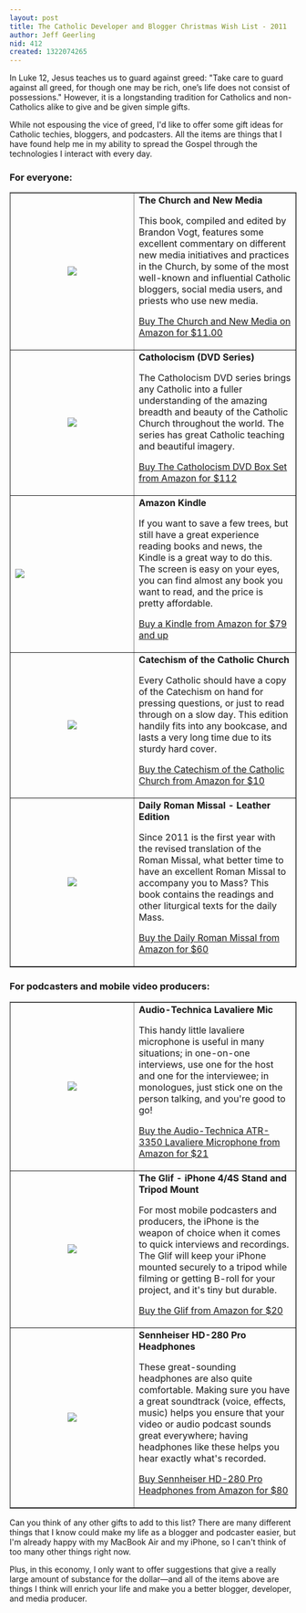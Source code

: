 ```yaml
---
layout: post
title: The Catholic Developer and Blogger Christmas Wish List - 2011
author: Jeff Geerling
nid: 412
created: 1322074265
---
```

In Luke 12, Jesus teaches us to guard against greed: "Take care to guard against all greed, for though one may be rich, one’s life does not consist of possessions." However, it is a longstanding tradition for Catholics and non-Catholics alike to give and be given simple gifts.

While not espousing the vice of greed, I'd like to offer some gift ideas for Catholic techies, bloggers, and podcasters. All the items are things that I have found help me in my ability to spread the Gospel through the technologies I interact with every day.

<h3>For everyone:</h3>

<table style="width: 100%;" border="1" cellspacing="5" cellpadding="10">
<tbody>
<tr>
<td style="text-align: center; width: 200px;"><a href="http://www.amazon.com/gp/product/1592760333/ref=as_li_ss_il?ie=UTF8&amp;tag=httpwwwmidw06-20&amp;linkCode=as2&amp;camp=217145&amp;creative=399373&amp;creativeASIN=1592760333"><img src="http://ws.assoc-amazon.com/widgets/q?_encoding=UTF8&amp;Format=_SL160_&amp;ASIN=1592760333&amp;MarketPlace=US&amp;ID=AsinImage&amp;WS=1&amp;tag=httpwwwmidw06-20&amp;ServiceVersion=20070822" border="0" /></a><img src="http://www.assoc-amazon.com/e/ir?t=httpwwwmidw06-20&amp;l=as2&amp;o=1&amp;a=1592760333&amp;camp=217145&amp;creative=399373" alt="" width="1" height="1" border="0" style="border: none !important; margin: 0px !important;" /></td>
<td><strong>The Church and New Media</strong>

<strong></strong><strong></strong>This book, compiled and edited by Brandon Vogt, features some excellent commentary on different new media initiatives and practices in the Church, by some of the most well-known and influential Catholic bloggers, social media users, and priests who use new media.&nbsp;

<a href="http://www.amazon.com/gp/product/1592760333/ref=as_li_ss_tl?ie=UTF8&amp;tag=httpwwwmidw06-20&amp;linkCode=as2&amp;camp=217145&amp;creative=399373&amp;creativeASIN=1592760333">Buy The Church and New Media on Amazon for $11.00</a></td>
</tr>
<tr>
<td style="text-align: center; width: 200px;"><a href="http://www.amazon.com/gp/product/B005J6U77Q/ref=as_li_ss_il?ie=UTF8&amp;tag=httpwwwmidw06-20&amp;linkCode=as2&amp;camp=217145&amp;creative=399373&amp;creativeASIN=B005J6U77Q"><img src="http://ws.assoc-amazon.com/widgets/q?_encoding=UTF8&amp;Format=_SL160_&amp;ASIN=B005J6U77Q&amp;MarketPlace=US&amp;ID=AsinImage&amp;WS=1&amp;tag=httpwwwmidw06-20&amp;ServiceVersion=20070822" border="0" /></a><img src="http://www.assoc-amazon.com/e/ir?t=httpwwwmidw06-20&amp;l=as2&amp;o=1&amp;a=B005J6U77Q&amp;camp=217145&amp;creative=399373" alt="" width="1" height="1" border="0" style="border: none !important; margin: 0px !important;" /></td>
<td><strong>Catholocism (DVD Series)</strong>

<strong></strong>The Catholocism DVD series brings any Catholic into a fuller understanding of the amazing breadth and beauty of the Catholic Church throughout the world. The series has great Catholic teaching and beautiful imagery.

<a href="http://www.amazon.com/gp/product/B005J6U77Q/ref=as_li_ss_tl?ie=UTF8&amp;tag=httpwwwmidw06-20&amp;linkCode=as2&amp;camp=217145&amp;creative=399373&amp;creativeASIN=B005J6U77Q">Buy The Catholocism DVD Box Set from Amazon for $112</a></td>
</tr>
<tr>
<td style="text-align: center; width: 200px;"><a href="http://www.amazon.com/gp/product/B0051QVESA/ref=as_li_ss_il?ie=UTF8&amp;tag=httpwwwmidw06-20&amp;linkCode=as2&amp;camp=217145&amp;creative=399373&amp;creativeASIN=B0051QVESA"><img src="http://ws.assoc-amazon.com/widgets/q?_encoding=UTF8&amp;Format=_SL160_&amp;ASIN=B0051QVESA&amp;MarketPlace=US&amp;ID=AsinImage&amp;WS=1&amp;tag=httpwwwmidw06-20&amp;ServiceVersion=20070822" border="0" style="display: block; margin-left: auto; margin-right: auto;" /></a><img src="http://www.assoc-amazon.com/e/ir?t=httpwwwmidw06-20&amp;l=as2&amp;o=1&amp;a=B0051QVESA&amp;camp=217145&amp;creative=399373" alt="" width="1" height="1" border="0" style="border: none !important; margin: 0px !important;" /></td>
<td><strong>Amazon Kindle</strong>

<strong></strong>If you want to save a few trees, but still have a great experience reading books and news, the Kindle is a great way to do this. The screen is easy on your eyes, you can find almost any book you want to read, and the price is pretty affordable.

<a href="http://www.amazon.com/gp/product/B0051QVESA/ref=as_li_ss_tl?ie=UTF8&amp;tag=httpwwwmidw06-20&amp;linkCode=as2&amp;camp=217145&amp;creative=399373&amp;creativeASIN=B0051QVESA">Buy a Kindle from Amazon for $79 and up</a></td>
</tr>
<tr>
<td style="text-align: center; width: 200px;"><a href="http://www.amazon.com/gp/product/0385508190/ref=as_li_ss_il?ie=UTF8&amp;tag=httpwwwmidw06-20&amp;linkCode=as2&amp;camp=217145&amp;creative=399369&amp;creativeASIN=0385508190"><img src="http://ws.assoc-amazon.com/widgets/q?_encoding=UTF8&amp;Format=_SL160_&amp;ASIN=0385508190&amp;MarketPlace=US&amp;ID=AsinImage&amp;WS=1&amp;tag=httpwwwmidw06-20&amp;ServiceVersion=20070822" border="0" /></a><img src="http://www.assoc-amazon.com/e/ir?t=httpwwwmidw06-20&amp;l=as2&amp;o=1&amp;a=0385508190&amp;camp=217145&amp;creative=399369" alt="" width="1" height="1" border="0" style="border: none !important; margin: 0px !important;" /></td>
<td><strong>Catechism of the Catholic Church</strong>

<strong></strong><strong></strong>Every Catholic should have a copy of the Catechism on hand for pressing questions, or just to read through on a slow day. This edition handily fits into any bookcase, and lasts a very long time due to its sturdy hard cover.

<a href="http://www.amazon.com/gp/product/0385508190/ref=as_li_ss_tl?ie=UTF8&amp;tag=httpwwwmidw06-20&amp;linkCode=as2&amp;camp=217145&amp;creative=399369&amp;creativeASIN=0385508190">Buy the Catechism of the Catholic Church from Amazon for $10</a></td>
</tr>
<tr>
<td style="text-align: center; width: 200px;"><a href="http://www.amazon.com/gp/product/1612785093/ref=as_li_ss_il?ie=UTF8&amp;tag=httpwwwmidw06-20&amp;linkCode=as2&amp;camp=217145&amp;creative=399373&amp;creativeASIN=1612785093"><img src="http://ws.assoc-amazon.com/widgets/q?_encoding=UTF8&amp;Format=_SL160_&amp;ASIN=1612785093&amp;MarketPlace=US&amp;ID=AsinImage&amp;WS=1&amp;tag=httpwwwmidw06-20&amp;ServiceVersion=20070822" border="0" /></a><img src="http://www.assoc-amazon.com/e/ir?t=httpwwwmidw06-20&amp;l=as2&amp;o=1&amp;a=1612785093&amp;camp=217145&amp;creative=399373" alt="" width="1" height="1" border="0" style="border: none !important; margin: 0px !important;" /></td>
<td><strong>Daily Roman Missal - Leather Edition</strong>

<strong></strong>Since 2011 is the first year with the revised translation of the Roman Missal, what better time to have an excellent Roman Missal to accompany you to Mass? This book contains the readings and other liturgical texts for the daily Mass.

<a href="http://www.amazon.com/gp/product/1612785093/ref=as_li_ss_tl?ie=UTF8&amp;tag=httpwwwmidw06-20&amp;linkCode=as2&amp;camp=217145&amp;creative=399373&amp;creativeASIN=1612785093">Buy the Daily Roman Missal from Amazon for $60</a></td>
</tr>
</tbody></table>

<h3>For podcasters and mobile video producers:</h3>

<table style="width: 100%;" border="1" cellspacing="5" cellpadding="10">
<tbody>
<tr>
<td style="width: 200px; text-align: center;"><a href="http://www.amazon.com/gp/product/B002HJ9PTO/ref=as_li_ss_il?ie=UTF8&amp;tag=httpwwwmidw06-20&amp;linkCode=as2&amp;camp=217145&amp;creative=399369&amp;creativeASIN=B002HJ9PTO"><img src="http://ws.assoc-amazon.com/widgets/q?_encoding=UTF8&amp;Format=_SL160_&amp;ASIN=B002HJ9PTO&amp;MarketPlace=US&amp;ID=AsinImage&amp;WS=1&amp;tag=httpwwwmidw06-20&amp;ServiceVersion=20070822" border="0" /></a><img src="http://www.assoc-amazon.com/e/ir?t=httpwwwmidw06-20&amp;l=as2&amp;o=1&amp;a=B002HJ9PTO&amp;camp=217145&amp;creative=399369" alt="" width="1" height="1" border="0" style="border: none !important; margin: 0px !important;" /></td>
<td><strong>Audio-Technica Lavaliere Mic</strong>

<strong></strong><strong></strong>This handy little lavaliere microphone is useful in many situations; in one-on-one interviews, use one for the host and one for the interviewee; in monologues, just stick one on the person talking, and you're good to go!

<a href="http://www.amazon.com/gp/product/B002HJ9PTO/ref=as_li_ss_tl?ie=UTF8&amp;tag=httpwwwmidw06-20&amp;linkCode=as2&amp;camp=217145&amp;creative=399369&amp;creativeASIN=B002HJ9PTO">Buy the Audio-Technica ATR-3350 Lavaliere Microphone from Amazon for $21</a></td>
</tr>
<tr>
<td style="width: 200px; text-align: center;"><a href="http://www.amazon.com/gp/product/B0052G679K/ref=as_li_ss_il?ie=UTF8&amp;tag=httpwwwmidw06-20&amp;linkCode=as2&amp;camp=217145&amp;creative=399373&amp;creativeASIN=B0052G679K"><img src="http://ws.assoc-amazon.com/widgets/q?_encoding=UTF8&amp;Format=_SL160_&amp;ASIN=B0052G679K&amp;MarketPlace=US&amp;ID=AsinImage&amp;WS=1&amp;tag=httpwwwmidw06-20&amp;ServiceVersion=20070822" border="0" /></a><img src="http://www.assoc-amazon.com/e/ir?t=httpwwwmidw06-20&amp;l=as2&amp;o=1&amp;a=B0052G679K&amp;camp=217145&amp;creative=399373" alt="" width="1" height="1" border="0" style="border: none !important; margin: 0px !important;" /></td>
<td><strong>The Glif - iPhone 4/4S Stand and Tripod Mount</strong>

<strong></strong><strong></strong>For most mobile podcasters and producers, the iPhone is the weapon of choice when it comes to quick interviews and recordings. The Glif will keep your iPhone mounted securely to a tripod while filming or getting B-roll for your project, and it's tiny but durable.

<a href="http://www.amazon.com/gp/product/B0052G679K/ref=as_li_ss_tl?ie=UTF8&amp;tag=httpwwwmidw06-20&amp;linkCode=as2&amp;camp=217145&amp;creative=399373&amp;creativeASIN=B0052G679K">Buy the Glif from Amazon for $20</a></td>
</tr>
<tr>
<td style="width: 200px; text-align: center;"><a href="http://www.amazon.com/gp/product/B000065BPB/ref=as_li_ss_il?ie=UTF8&amp;tag=httpwwwmidw06-20&amp;linkCode=as2&amp;camp=217145&amp;creative=399369&amp;creativeASIN=B000065BPB"><img src="http://ws.assoc-amazon.com/widgets/q?_encoding=UTF8&amp;Format=_SL160_&amp;ASIN=B000065BPB&amp;MarketPlace=US&amp;ID=AsinImage&amp;WS=1&amp;tag=httpwwwmidw06-20&amp;ServiceVersion=20070822" border="0" /></a><img src="http://www.assoc-amazon.com/e/ir?t=httpwwwmidw06-20&amp;l=as2&amp;o=1&amp;a=B000065BPB&amp;camp=217145&amp;creative=399369" alt="" width="1" height="1" border="0" style="border: none !important; margin: 0px !important;" /></td>
<td><strong>Sennheiser HD-280 Pro Headphones</strong>

<strong></strong><strong></strong>These great-sounding headphones are also quite comfortable. Making sure you have a great soundtrack (voice, effects, music) helps you ensure that your video or audio podcast sounds great everywhere; having headphones like these helps you hear exactly what's recorded.

<a href="http://www.amazon.com/gp/product/B000065BPB/ref=as_li_ss_tl?ie=UTF8&amp;tag=httpwwwmidw06-20&amp;linkCode=as2&amp;camp=217145&amp;creative=399369&amp;creativeASIN=B000065BPB">Buy Sennheiser HD-280 Pro Headphones from Amazon for $80</a></td>
</tr>
</tbody></table>

Can you think of any other gifts to add to this list? There are many different things that I know could make my life as a blogger and podcaster easier, but I'm already happy with my MacBook Air and my iPhone, so I can't think of too many other things right now.

Plus, in this economy, I only want to offer suggestions that give a really large amount of substance for the dollar—and all of the items above are things I think will enrich your life and make you a better blogger, developer, and media producer.
